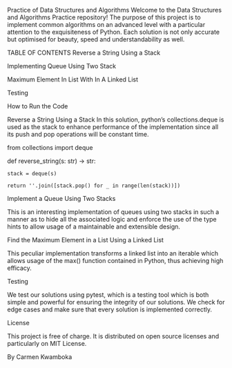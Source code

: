Practice of Data Structures and Algorithms
Welcome to the Data Structures and Algorithms Practice repository! The purpose of this project is to implement common algorithms on an advanced level with a particular attention to the exquisiteness of Python. Each solution is not only accurate but optimised for beauty, speed and understandability as well.

TABLE OF CONTENTS
Reverse a String Using a Stack 

Implementing Queue Using Two Stack

Maximum Element In List With In A Linked List

Testing

How to Run the Code

Reverse a String Using a Stack
In this solution, python’s collections.deque is used as the stack to enhance performance of the implementation since all its push and pop operations will be constant time.


from collections import deque

def reverse_string(s: str) -> str:

    stack = deque(s)

    return ''.join([stack.pop() for _ in range(len(stack))])

Implement a Queue Using Two Stacks

This is an interesting implementation of queues using two stacks in such a manner as to hide all the associated logic and enforce the use of the type hints to allow usage of a maintainable and extensible design.

Find the Maximum Element in a List Using a Linked List

This peculiar implementation transforms a linked list into an iterable which allows usage of the max() function contained in Python, thus achieving high efficacy.

Testing

We test our solutions using pytest, which is a testing tool which is both simple and powerful for ensuring the integrity of our solutions. We check for edge cases and make sure that every solution is implemented correctly.

License

This project is free of charge. It is distributed on open source licenses and particularly on MIT License.

By Carmen Kwamboka


